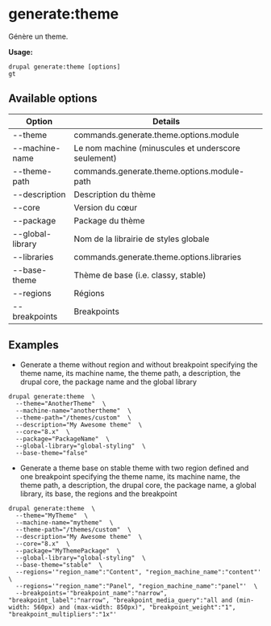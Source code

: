 # generate:theme
Génère un theme.

**Usage:**
```
drupal generate:theme [options]
gt
```

## Available options
Option | Details
-------|-------------
--theme | commands.generate.theme.options.module
--machine-name | Le nom machine (minuscules et underscore seulement)
--theme-path | commands.generate.theme.options.module-path
--description | Description du thème
--core | Version du cœur
--package | Package du thème
--global-library | Nom de la librairie de styles globale
--libraries | commands.generate.theme.options.libraries
--base-theme | Thème de base (i.e. classy, stable)
--regions | Régions
--breakpoints | Breakpoints

## Examples
* Generate a theme without region and without breakpoint specifying the theme name, its machine name, the theme path, a description, the drupal core, the package name and the global library
```
drupal generate:theme  \
  --theme="AnotherTheme"  \
  --machine-name="anothertheme"  \
  --theme-path="/themes/custom"  \
  --description="My Awesome theme"  \
  --core="8.x"  \
  --package="PackageName"  \
  --global-library="global-styling"  \
  --base-theme="false"
```
* Generate a theme base on stable theme with two region defined and one breakpoint specifying the theme name, its machine name, the theme path, a description, the drupal core, the package name, a global library, its base, the regions and the breakpoint
```
drupal generate:theme  \
  --theme="MyTheme"  \
  --machine-name="mytheme"  \
  --theme-path="/themes/custom"  \
  --description="My Awesome theme"  \
  --core="8.x"  \
  --package="MyThemePackage"  \
  --global-library="global-styling"  \
  --base-theme="stable"  \
  --regions='"region_name":"Content", "region_machine_name":"content"'  \
  --regions='"region_name":"Panel", "region_machine_name":"panel"'  \
  --breakpoints='"breakpoint_name":"narrow", "breakpoint_label":"narrow", "breakpoint_media_query":"all and (min-width: 560px) and (max-width: 850px)", "breakpoint_weight":"1", "breakpoint_multipliers":"1x"'
```
